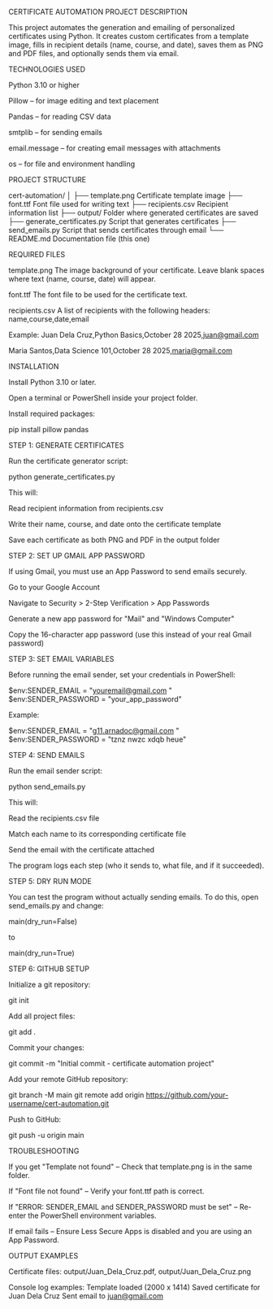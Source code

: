 CERTIFICATE AUTOMATION PROJECT
DESCRIPTION

This project automates the generation and emailing of personalized certificates using Python.
It creates custom certificates from a template image, fills in recipient details (name, course, and date), saves them as PNG and PDF files, and optionally sends them via email.

TECHNOLOGIES USED

Python 3.10 or higher

Pillow – for image editing and text placement

Pandas – for reading CSV data

smtplib – for sending emails

email.message – for creating email messages with attachments

os – for file and environment handling

PROJECT STRUCTURE

cert-automation/
│
├── template.png Certificate template image
├── font.ttf Font file used for writing text
├── recipients.csv Recipient information list
├── output/ Folder where generated certificates are saved
├── generate_certificates.py Script that generates certificates
├── send_emails.py Script that sends certificates through email
└── README.md Documentation file (this one)

REQUIRED FILES

template.png
The image background of your certificate. Leave blank spaces where text (name, course, date) will appear.

font.ttf
The font file to be used for the certificate text.

recipients.csv
A list of recipients with the following headers:
name,course,date,email

Example:
Juan Dela Cruz,Python Basics,October 28 2025,juan@gmail.com

Maria Santos,Data Science 101,October 28 2025,maria@gmail.com

INSTALLATION

Install Python 3.10 or later.

Open a terminal or PowerShell inside your project folder.

Install required packages:

pip install pillow pandas

STEP 1: GENERATE CERTIFICATES

Run the certificate generator script:

python generate_certificates.py

This will:

Read recipient information from recipients.csv

Write their name, course, and date onto the certificate template

Save each certificate as both PNG and PDF in the output folder

STEP 2: SET UP GMAIL APP PASSWORD

If using Gmail, you must use an App Password to send emails securely.

Go to your Google Account

Navigate to Security > 2-Step Verification > App Passwords

Generate a new app password for "Mail" and "Windows Computer"

Copy the 16-character app password (use this instead of your real Gmail password)

STEP 3: SET EMAIL VARIABLES

Before running the email sender, set your credentials in PowerShell:

$env:SENDER_EMAIL = "youremail@gmail.com
"
$env:SENDER_PASSWORD = "your_app_password"

Example:

$env:SENDER_EMAIL = "g11.arnadoc@gmail.com
"
$env:SENDER_PASSWORD = "tznz nwzc xdqb heue"

STEP 4: SEND EMAILS

Run the email sender script:

python send_emails.py

This will:

Read the recipients.csv file

Match each name to its corresponding certificate file

Send the email with the certificate attached

The program logs each step (who it sends to, what file, and if it succeeded).

STEP 5: DRY RUN MODE

You can test the program without actually sending emails.
To do this, open send_emails.py and change:

main(dry_run=False)

to

main(dry_run=True)

STEP 6: GITHUB SETUP

Initialize a git repository:

git init

Add all project files:

git add .

Commit your changes:

git commit -m "Initial commit - certificate automation project"

Add your remote GitHub repository:

git branch -M main
git remote add origin https://github.com/your-username/cert-automation.git

Push to GitHub:

git push -u origin main

TROUBLESHOOTING

If you get "Template not found" – Check that template.png is in the same folder.

If "Font file not found" – Verify your font.ttf path is correct.

If "ERROR: SENDER_EMAIL and SENDER_PASSWORD must be set" – Re-enter the PowerShell environment variables.

If email fails – Ensure Less Secure Apps is disabled and you are using an App Password.

OUTPUT EXAMPLES

Certificate files: output/Juan_Dela_Cruz.pdf, output/Juan_Dela_Cruz.png

Console log examples:
Template loaded (2000 x 1414)
Saved certificate for Juan Dela Cruz
Sent email to juan@gmail.com
